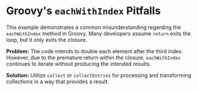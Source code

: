 # Groovy's `eachWithIndex` Pitfalls

This example demonstrates a common misunderstanding regarding the `eachWithIndex` method in Groovy.  Many developers assume `return` exits the loop, but it only exits the closure.

**Problem:** The code intends to double each element after the third index.  However, due to the premature return within the closure, `eachWithIndex` continues to iterate without producing the intended results.

**Solution:** Utilize `collect` or `collectEntries` for processing and transforming collections in a way that provides a result.